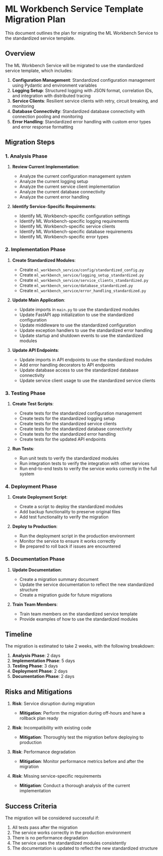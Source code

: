 # ML Workbench Service Template Migration Plan

This document outlines the plan for migrating the ML Workbench Service to the standardized service template.

## Overview

The ML Workbench Service will be migrated to use the standardized service template, which includes:

1. **Configuration Management**: Standardized configuration management using Pydantic and environment variables
2. **Logging Setup**: Structured logging with JSON format, correlation IDs, and integration with distributed tracing
3. **Service Clients**: Resilient service clients with retry, circuit breaking, and monitoring
4. **Database Connectivity**: Standardized database connectivity with connection pooling and monitoring
5. **Error Handling**: Standardized error handling with custom error types and error response formatting

## Migration Steps

### 1. Analysis Phase

1. **Review Current Implementation**:
   - Analyze the current configuration management system
   - Analyze the current logging setup
   - Analyze the current service client implementation
   - Analyze the current database connectivity
   - Analyze the current error handling

2. **Identify Service-Specific Requirements**:
   - Identify ML Workbench-specific configuration settings
   - Identify ML Workbench-specific logging requirements
   - Identify ML Workbench-specific service clients
   - Identify ML Workbench-specific database requirements
   - Identify ML Workbench-specific error types

### 2. Implementation Phase

1. **Create Standardized Modules**:
   - Create `ml_workbench_service/config/standardized_config.py`
   - Create `ml_workbench_service/logging_setup_standardized.py`
   - Create `ml_workbench_service/service_clients_standardized.py`
   - Create `ml_workbench_service/database_standardized.py`
   - Create `ml_workbench_service/error_handling_standardized.py`

2. **Update Main Application**:
   - Update imports in `main.py` to use the standardized modules
   - Update FastAPI app initialization to use the standardized configuration
   - Update middleware to use the standardized configuration
   - Update exception handlers to use the standardized error handling
   - Update startup and shutdown events to use the standardized modules

3. **Update API Endpoints**:
   - Update imports in API endpoints to use the standardized modules
   - Add error handling decorators to API endpoints
   - Update database access to use the standardized database connectivity
   - Update service client usage to use the standardized service clients

### 3. Testing Phase

1. **Create Test Scripts**:
   - Create tests for the standardized configuration management
   - Create tests for the standardized logging setup
   - Create tests for the standardized service clients
   - Create tests for the standardized database connectivity
   - Create tests for the standardized error handling
   - Create tests for the updated API endpoints

2. **Run Tests**:
   - Run unit tests to verify the standardized modules
   - Run integration tests to verify the integration with other services
   - Run end-to-end tests to verify the service works correctly in the full system

### 4. Deployment Phase

1. **Create Deployment Script**:
   - Create a script to deploy the standardized modules
   - Add backup functionality to preserve original files
   - Add test functionality to verify the migration

2. **Deploy to Production**:
   - Run the deployment script in the production environment
   - Monitor the service to ensure it works correctly
   - Be prepared to roll back if issues are encountered

### 5. Documentation Phase

1. **Update Documentation**:
   - Create a migration summary document
   - Update the service documentation to reflect the new standardized structure
   - Create a migration guide for future migrations

2. **Train Team Members**:
   - Train team members on the standardized service template
   - Provide examples of how to use the standardized modules

## Timeline

The migration is estimated to take 2 weeks, with the following breakdown:

1. **Analysis Phase**: 2 days
2. **Implementation Phase**: 5 days
3. **Testing Phase**: 3 days
4. **Deployment Phase**: 2 days
5. **Documentation Phase**: 2 days

## Risks and Mitigations

1. **Risk**: Service disruption during migration
   - **Mitigation**: Perform the migration during off-hours and have a rollback plan ready

2. **Risk**: Incompatibility with existing code
   - **Mitigation**: Thoroughly test the migration before deploying to production

3. **Risk**: Performance degradation
   - **Mitigation**: Monitor performance metrics before and after the migration

4. **Risk**: Missing service-specific requirements
   - **Mitigation**: Conduct a thorough analysis of the current implementation

## Success Criteria

The migration will be considered successful if:

1. All tests pass after the migration
2. The service works correctly in the production environment
3. There is no performance degradation
4. The service uses the standardized modules consistently
5. The documentation is updated to reflect the new standardized structure
